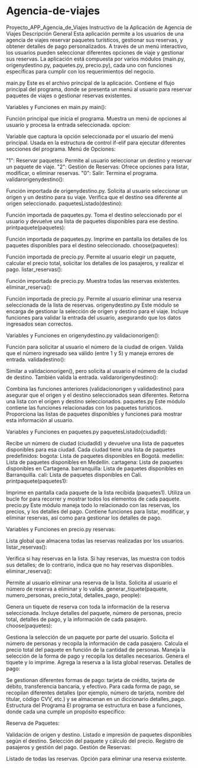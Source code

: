# Agencia-de-viajes

Proyecto_APP_Agencia_de_Viajes
Instructivo de la Aplicación de Agencia de Viajes Descripción General Esta aplicación permite a los usuarios de una agencia de viajes reservar paquetes turísticos, gestionar sus reservas, y obtener detalles de pago personalizados. A través de un menú interactivo, los usuarios pueden seleccionar diferentes opciones de viaje y gestionar sus reservas. La aplicación está compuesta por varios módulos (main.py, origenydestino.py, paquetes.py, precio.py), cada uno con funciones específicas para cumplir con los requerimientos del negocio.

main.py Este es el archivo principal de la aplicación. Contiene el flujo principal del programa, donde se presenta un menú al usuario para reservar paquetes de viajes o gestionar reservas existentes.

Variables y Funciones en main.py main():

Función principal que inicia el programa. Muestra un menú de opciones al usuario y procesa la entrada seleccionada. opcion:

Variable que captura la opción seleccionada por el usuario del menú principal. Usada en la estructura de control if-elif para ejecutar diferentes secciones del programa. Menú de Opciones:

"1": Reservar paquetes: Permite al usuario seleccionar un destino y reservar un paquete de viaje. "2": Gestión de Reservas: Ofrece opciones para listar, modificar, o eliminar reservas. "0": Salir: Termina el programa. validarorigenydestino():

Función importada de origenydestino.py. Solicita al usuario seleccionar un origen y un destino para su viaje. Verifica que el destino sea diferente al origen seleccionado. paquetesListado(destino):

Función importada de paquetes.py. Toma el destino seleccionado por el usuario y devuelve una lista de paquetes disponibles para ese destino. printpaquete(paquetes):

Función importada de paquetes.py. Imprime en pantalla los detalles de los paquetes disponibles para el destino seleccionado. choose(paquetes):

Función importada de precio.py. Permite al usuario elegir un paquete, calcular el precio total, solicitar los detalles de los pasajeros, y realizar el pago. listar_reservas():

Función importada de precio.py. Muestra todas las reservas existentes. eliminar_reserva():

Función importada de precio.py. Permite al usuario eliminar una reserva seleccionada de la lista de reservas. origenydestino.py Este módulo se encarga de gestionar la selección de origen y destino para el viaje. Incluye funciones para validar la entrada del usuario, asegurando que los datos ingresados sean correctos.

Variables y Funciones en origenydestino.py validacionorigen():

Función para solicitar al usuario el número de la ciudad de origen. Valida que el número ingresado sea válido (entre 1 y 5) y maneja errores de entrada. validadestino():

Similar a validacionorigen(), pero solicita al usuario el número de la ciudad de destino. También valida la entrada. validarorigenydestino():

Combina las funciones anteriores (validacionorigen y validadestino) para asegurar que el origen y el destino seleccionados sean diferentes. Retorna una lista con el origen y destino seleccionados. paquetes.py Este módulo contiene las funciones relacionadas con los paquetes turísticos. Proporciona las listas de paquetes disponibles y funciones para mostrar esta información al usuario.

Variables y Funciones en paquetes.py paquetesListado(ciudadId):

Recibe un número de ciudad (ciudadId) y devuelve una lista de paquetes disponibles para esa ciudad. Cada ciudad tiene una lista de paquetes predefinidos: bogota: Lista de paquetes disponibles en Bogotá. medellin: Lista de paquetes disponibles en Medellín. cartagena: Lista de paquetes disponibles en Cartagena. barranquilla: Lista de paquetes disponibles en Barranquilla. cali: Lista de paquetes disponibles en Cali. printpaquete(paquetes1):

Imprime en pantalla cada paquete de la lista recibida (paquetes1). Utiliza un bucle for para recorrer y mostrar todos los elementos de cada paquete. precio.py Este módulo maneja todo lo relacionado con las reservas, los precios, y los detalles del pago. Contiene funciones para listar, modificar, y eliminar reservas, así como para gestionar los detalles de pago.

Variables y Funciones en precio.py reservas:

Lista global que almacena todas las reservas realizadas por los usuarios. listar_reservas():

Verifica si hay reservas en la lista. Si hay reservas, las muestra con todos sus detalles; de lo contrario, indica que no hay reservas disponibles. eliminar_reserva():

Permite al usuario eliminar una reserva de la lista. Solicita al usuario el número de reserva a eliminar y lo valida. generar_tiquete(paquete, numero_personas, precio_total, detalles_pago, people):

Genera un tiquete de reserva con toda la información de la reserva seleccionada. Incluye detalles del paquete, número de personas, precio total, detalles de pago, y la información de cada pasajero. choose(paquetes):

Gestiona la selección de un paquete por parte del usuario. Solicita el número de personas y recopila la información de cada pasajero. Calcula el precio total del paquete en función de la cantidad de personas. Maneja la selección de la forma de pago y recopila los detalles necesarios. Genera el tiquete y lo imprime. Agrega la reserva a la lista global reservas. Detalles de pago:

Se gestionan diferentes formas de pago: tarjeta de crédito, tarjeta de débito, transferencia bancaria, y efectivo. Para cada forma de pago, se recopilan diferentes detalles (por ejemplo, número de tarjeta, nombre del titular, código CVV, etc.) y se almacenan en un diccionario detalles_pago. Estructura del Programa El programa se estructura en base a funciones, donde cada una cumple un propósito específico:

Reserva de Paquetes:

Validación de origen y destino. Listado e impresión de paquetes disponibles según el destino. Selección del paquete y cálculo del precio. Registro de pasajeros y gestión del pago. Gestión de Reservas:

Listado de todas las reservas. Opción para eliminar una reserva existente.
